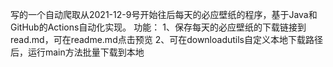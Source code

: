 写的一个自动爬取从2021-12-9号开始往后每天的必应壁纸的程序，基于Java和GitHub的Actions自动化实现。
功能：
    1、保存每天的必应壁纸的下载链接到read.md，可在readme.md点击预览
    2、可在downloadutils自定义本地下载路径后，运行main方法批量下载到本地